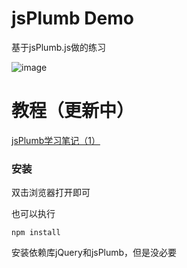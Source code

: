 ﻿# jsPlumb Demo

基于jsPlumb.js做的练习

![image](https://github.com/think2cat/jsplumb_demo/blob/master/screenshot/js7.gif)

# 教程（更新中）
[jsPlumb学习笔记（1）](http://www.21ido.com/?p=1867)


### 安装

双击浏览器打开即可

也可以执行
```
npm install
```
安装依赖库jQuery和jsPlumb，但是没必要
